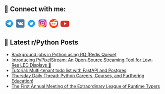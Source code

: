 ## 🔎 Connect with me:
[<img src="https://github.com/bullbesh/bullbesh/blob/main/images/Telegram.png" width="32" height="32" />](https://t.me/bullbesh)
[<img src="https://github.com/bullbesh/bullbesh/blob/main/images/VK.png" width="32" height="32" />](https://vk.com/bullbesh)
[<img src="https://github.com/bullbesh/bullbesh/blob/main/images/Twitter.png" width="32" height="32" />](https://twitter.com/bullbesh1)
[<img src="https://github.com/bullbesh/bullbesh/blob/main/images/Instagram.png" width="32" height="32" />](https://www.instagram.com/bullbesh)
[<img src="https://github.com/bullbesh/bullbesh/blob/main/images/Reddit.png" width="32" height="32" />](https://www.reddit.com/user/bullbesh)
[<img src="https://github.com/bullbesh/bullbesh/blob/main/images/YouTube.png" width="32" height="32" />](https://www.youtube.com/channel/UCtfjRs6uzgq5mfm8S06WTcg)

## 📕 Latest r/Python Posts
<!-- BLOG-POST-LIST:START -->
- [Background jobs in Python using RQ &lpar;Redis Queue&rpar;](https://www.reddit.com/r/Python/comments/1b8rl0w/background_jobs_in_python_using_rq_redis_queue/)
- [Introducing PyPixelStream: An Open-Source Streaming Tool for Low-Res LED Displays 🚀](https://www.reddit.com/r/Python/comments/1b8nr5s/introducing_pypixelstream_an_opensource_streaming/)
- [Tutorial: Multi-tenant todo list with FastAPI and Postgres](https://www.reddit.com/r/Python/comments/1b8ilzf/tutorial_multitenant_todo_list_with_fastapi_and/)
- [Thursday Daily Thread: Python Careers, Courses, and Furthering Education!](https://www.reddit.com/r/Python/comments/1b8fkvm/thursday_daily_thread_python_careers_courses_and/)
- [The First Annual Meeting of the Extraordinary League of Runtime Typers](https://www.reddit.com/r/Python/comments/1b7pzve/the_first_annual_meeting_of_the_extraordinary/)
<!-- BLOG-POST-LIST:END -->
